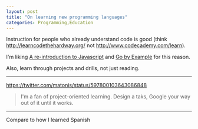 ```yaml
---
layout: post
title: "On learning new programming languages"
categories: Programming,Education
---
```


Instruction for people who already understand code is good (think http://learncodethehardway.org/ not http://www.codecademy.com/learn).

I'm liking [A re-introduction to Javascript](https://developer.mozilla.org/en-US/docs/Web/JavaScript/A_re-introduction_to_JavaScript) and [Go by Example](https://gobyexample.com/) for this reason.

Also, learn through projects and drills, not just reading.

---
https://twitter.com/matonis/status/597800103643086848
> I'm a fan of project-oriented learning. Design a taks, Google your way out of it until it works.

---
Compare to how I learned Spanish
